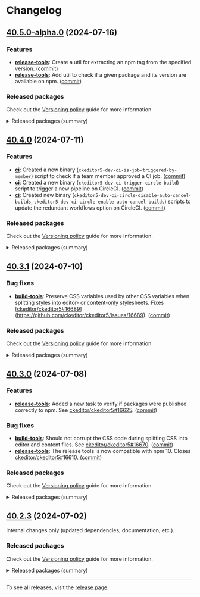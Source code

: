 Changelog
=========

## [40.5.0-alpha.0](https://github.com/ckeditor/ckeditor5-dev/compare/v40.4.0...v40.5.0-alpha.0) (2024-07-16)

### Features

* **[release-tools](https://www.npmjs.com/package/@ckeditor/ckeditor5-dev-release-tools)**: Create a util for extracting an npm tag from the specified version. ([commit](https://github.com/ckeditor/ckeditor5-dev/commit/784ab36187b5eaddd2bc53135bf58df664870b47))
* **[release-tools](https://www.npmjs.com/package/@ckeditor/ckeditor5-dev-release-tools)**: Add util to check if a given package and its version are available on npm. ([commit](https://github.com/ckeditor/ckeditor5-dev/commit/784ab36187b5eaddd2bc53135bf58df664870b47))

### Released packages

Check out the [Versioning policy](https://ckeditor.com/docs/ckeditor5/latest/framework/guides/support/versioning-policy.html) guide for more information.

<details>
<summary>Released packages (summary)</summary>

Releases containing new features:

* [@ckeditor/ckeditor5-dev-release-tools](https://www.npmjs.com/package/@ckeditor/ckeditor5-dev-release-tools/v/40.5.0-alpha.0): v40.4.0 => v40.5.0-alpha.0

Other releases:

* [@ckeditor/ckeditor5-dev-build-tools](https://www.npmjs.com/package/@ckeditor/ckeditor5-dev-build-tools/v/40.5.0-alpha.0): v40.4.0 => v40.5.0-alpha.0
* [@ckeditor/ckeditor5-dev-bump-year](https://www.npmjs.com/package/@ckeditor/ckeditor5-dev-bump-year/v/40.5.0-alpha.0): v40.4.0 => v40.5.0-alpha.0
* [@ckeditor/ckeditor5-dev-ci](https://www.npmjs.com/package/@ckeditor/ckeditor5-dev-ci/v/40.5.0-alpha.0): v40.4.0 => v40.5.0-alpha.0
* [@ckeditor/ckeditor5-dev-dependency-checker](https://www.npmjs.com/package/@ckeditor/ckeditor5-dev-dependency-checker/v/40.5.0-alpha.0): v40.4.0 => v40.5.0-alpha.0
* [@ckeditor/ckeditor5-dev-docs](https://www.npmjs.com/package/@ckeditor/ckeditor5-dev-docs/v/40.5.0-alpha.0): v40.4.0 => v40.5.0-alpha.0
* [@ckeditor/ckeditor5-dev-stale-bot](https://www.npmjs.com/package/@ckeditor/ckeditor5-dev-stale-bot/v/40.5.0-alpha.0): v40.4.0 => v40.5.0-alpha.0
* [@ckeditor/ckeditor5-dev-tests](https://www.npmjs.com/package/@ckeditor/ckeditor5-dev-tests/v/40.5.0-alpha.0): v40.4.0 => v40.5.0-alpha.0
* [@ckeditor/ckeditor5-dev-transifex](https://www.npmjs.com/package/@ckeditor/ckeditor5-dev-transifex/v/40.5.0-alpha.0): v40.4.0 => v40.5.0-alpha.0
* [@ckeditor/ckeditor5-dev-translations](https://www.npmjs.com/package/@ckeditor/ckeditor5-dev-translations/v/40.5.0-alpha.0): v40.4.0 => v40.5.0-alpha.0
* [@ckeditor/ckeditor5-dev-utils](https://www.npmjs.com/package/@ckeditor/ckeditor5-dev-utils/v/40.5.0-alpha.0): v40.4.0 => v40.5.0-alpha.0
* [@ckeditor/ckeditor5-dev-web-crawler](https://www.npmjs.com/package/@ckeditor/ckeditor5-dev-web-crawler/v/40.5.0-alpha.0): v40.4.0 => v40.5.0-alpha.0
* [@ckeditor/jsdoc-plugins](https://www.npmjs.com/package/@ckeditor/jsdoc-plugins/v/40.5.0-alpha.0): v40.4.0 => v40.5.0-alpha.0
* [@ckeditor/typedoc-plugins](https://www.npmjs.com/package/@ckeditor/typedoc-plugins/v/40.5.0-alpha.0): v40.4.0 => v40.5.0-alpha.0
</details>


## [40.4.0](https://github.com/ckeditor/ckeditor5-dev/compare/v40.3.1...v40.4.0) (2024-07-11)

### Features

* **[ci](https://www.npmjs.com/package/@ckeditor/ckeditor5-dev-ci)**: Created a new binary (`ckeditor5-dev-ci-is-job-triggered-by-member`) script to check if a team member approved a CI job. ([commit](https://github.com/ckeditor/ckeditor5-dev/commit/f77326ecb9b44605f9ccfaf642db3a70ac675748))
* **[ci](https://www.npmjs.com/package/@ckeditor/ckeditor5-dev-ci)**: Created a new binary (`ckeditor5-dev-ci-trigger-circle-build`) script to trigger a new pipeline on CircleCI. ([commit](https://github.com/ckeditor/ckeditor5-dev/commit/f77326ecb9b44605f9ccfaf642db3a70ac675748))
* **[ci](https://www.npmjs.com/package/@ckeditor/ckeditor5-dev-ci)**: Created new binary (`ckeditor5-dev-ci-circle-disable-auto-cancel-builds`, `ckeditor5-dev-ci-circle-enable-auto-cancel-builds`) scripts to update the redundant workflows option on CircleCI. ([commit](https://github.com/ckeditor/ckeditor5-dev/commit/f77326ecb9b44605f9ccfaf642db3a70ac675748))

### Released packages

Check out the [Versioning policy](https://ckeditor.com/docs/ckeditor5/latest/framework/guides/support/versioning-policy.html) guide for more information.

<details>
<summary>Released packages (summary)</summary>

Releases containing new features:

* [@ckeditor/ckeditor5-dev-ci](https://www.npmjs.com/package/@ckeditor/ckeditor5-dev-ci/v/40.4.0): v40.3.1 => v40.4.0
* [@ckeditor/ckeditor5-dev-release-tools](https://www.npmjs.com/package/@ckeditor/ckeditor5-dev-release-tools/v/40.4.0): v40.3.1 => v40.4.0

Other releases:

* [@ckeditor/ckeditor5-dev-build-tools](https://www.npmjs.com/package/@ckeditor/ckeditor5-dev-build-tools/v/40.4.0): v40.3.1 => v40.4.0
* [@ckeditor/ckeditor5-dev-bump-year](https://www.npmjs.com/package/@ckeditor/ckeditor5-dev-bump-year/v/40.4.0): v40.3.1 => v40.4.0
* [@ckeditor/ckeditor5-dev-dependency-checker](https://www.npmjs.com/package/@ckeditor/ckeditor5-dev-dependency-checker/v/40.4.0): v40.3.1 => v40.4.0
* [@ckeditor/ckeditor5-dev-docs](https://www.npmjs.com/package/@ckeditor/ckeditor5-dev-docs/v/40.4.0): v40.3.1 => v40.4.0
* [@ckeditor/ckeditor5-dev-stale-bot](https://www.npmjs.com/package/@ckeditor/ckeditor5-dev-stale-bot/v/40.4.0): v40.3.1 => v40.4.0
* [@ckeditor/ckeditor5-dev-tests](https://www.npmjs.com/package/@ckeditor/ckeditor5-dev-tests/v/40.4.0): v40.3.1 => v40.4.0
* [@ckeditor/ckeditor5-dev-transifex](https://www.npmjs.com/package/@ckeditor/ckeditor5-dev-transifex/v/40.4.0): v40.3.1 => v40.4.0
* [@ckeditor/ckeditor5-dev-translations](https://www.npmjs.com/package/@ckeditor/ckeditor5-dev-translations/v/40.4.0): v40.3.1 => v40.4.0
* [@ckeditor/ckeditor5-dev-utils](https://www.npmjs.com/package/@ckeditor/ckeditor5-dev-utils/v/40.4.0): v40.3.1 => v40.4.0
* [@ckeditor/ckeditor5-dev-web-crawler](https://www.npmjs.com/package/@ckeditor/ckeditor5-dev-web-crawler/v/40.4.0): v40.3.1 => v40.4.0
* [@ckeditor/jsdoc-plugins](https://www.npmjs.com/package/@ckeditor/jsdoc-plugins/v/40.4.0): v40.3.1 => v40.4.0
* [@ckeditor/typedoc-plugins](https://www.npmjs.com/package/@ckeditor/typedoc-plugins/v/40.4.0): v40.3.1 => v40.4.0
</details>


## [40.3.1](https://github.com/ckeditor/ckeditor5-dev/compare/v40.3.0...v40.3.1) (2024-07-10)

### Bug fixes

* **[build-tools](https://www.npmjs.com/package/@ckeditor/ckeditor5-dev-build-tools)**: Preserve CSS variables used by other CSS variables when splitting styles into editor- or content-only stylesheets. Fixes [[ckeditor/ckeditor5#16689](https://github.com/ckeditor/ckeditor5/issues/16689)](https://github.com/ckeditor/ckeditor5/issues/16689). ([commit](https://github.com/ckeditor/ckeditor5-dev/commit/9481eacf673d5b291cec3f69e61a847f775a95eb))

### Released packages

Check out the [Versioning policy](https://ckeditor.com/docs/ckeditor5/latest/framework/guides/support/versioning-policy.html) guide for more information.

<details>
<summary>Released packages (summary)</summary>

Other releases:

* [@ckeditor/ckeditor5-dev-build-tools](https://www.npmjs.com/package/@ckeditor/ckeditor5-dev-build-tools/v/40.3.1): v40.3.0 => v40.3.1
* [@ckeditor/ckeditor5-dev-bump-year](https://www.npmjs.com/package/@ckeditor/ckeditor5-dev-bump-year/v/40.3.1): v40.3.0 => v40.3.1
* [@ckeditor/ckeditor5-dev-ci](https://www.npmjs.com/package/@ckeditor/ckeditor5-dev-ci/v/40.3.1): v40.3.0 => v40.3.1
* [@ckeditor/ckeditor5-dev-dependency-checker](https://www.npmjs.com/package/@ckeditor/ckeditor5-dev-dependency-checker/v/40.3.1): v40.3.0 => v40.3.1
* [@ckeditor/ckeditor5-dev-docs](https://www.npmjs.com/package/@ckeditor/ckeditor5-dev-docs/v/40.3.1): v40.3.0 => v40.3.1
* [@ckeditor/ckeditor5-dev-release-tools](https://www.npmjs.com/package/@ckeditor/ckeditor5-dev-release-tools/v/40.3.1): v40.3.0 => v40.3.1
* [@ckeditor/ckeditor5-dev-stale-bot](https://www.npmjs.com/package/@ckeditor/ckeditor5-dev-stale-bot/v/40.3.1): v40.3.0 => v40.3.1
* [@ckeditor/ckeditor5-dev-tests](https://www.npmjs.com/package/@ckeditor/ckeditor5-dev-tests/v/40.3.1): v40.3.0 => v40.3.1
* [@ckeditor/ckeditor5-dev-transifex](https://www.npmjs.com/package/@ckeditor/ckeditor5-dev-transifex/v/40.3.1): v40.3.0 => v40.3.1
* [@ckeditor/ckeditor5-dev-translations](https://www.npmjs.com/package/@ckeditor/ckeditor5-dev-translations/v/40.3.1): v40.3.0 => v40.3.1
* [@ckeditor/ckeditor5-dev-utils](https://www.npmjs.com/package/@ckeditor/ckeditor5-dev-utils/v/40.3.1): v40.3.0 => v40.3.1
* [@ckeditor/ckeditor5-dev-web-crawler](https://www.npmjs.com/package/@ckeditor/ckeditor5-dev-web-crawler/v/40.3.1): v40.3.0 => v40.3.1
* [@ckeditor/jsdoc-plugins](https://www.npmjs.com/package/@ckeditor/jsdoc-plugins/v/40.3.1): v40.3.0 => v40.3.1
* [@ckeditor/typedoc-plugins](https://www.npmjs.com/package/@ckeditor/typedoc-plugins/v/40.3.1): v40.3.0 => v40.3.1
</details>


## [40.3.0](https://github.com/ckeditor/ckeditor5-dev/compare/v40.2.3...v40.3.0) (2024-07-08)

### Features

* **[release-tools](https://www.npmjs.com/package/@ckeditor/ckeditor5-dev-release-tools)**: Added a new task to verify if packages were published correctly to npm. See [ckeditor/ckeditor5#16625](https://github.com/ckeditor/ckeditor5/issues/16625). ([commit](https://github.com/ckeditor/ckeditor5-dev/commit/73016ca82e98826fb5ed2e9ea17a3eccb08051be))

### Bug fixes

* **[build-tools](https://www.npmjs.com/package/@ckeditor/ckeditor5-dev-build-tools)**: Should not corrupt the CSS code during splitting CSS into editor and content files. See [ckeditor/ckeditor5#16670](https://github.com/ckeditor/ckeditor5/issues/16670). ([commit](https://github.com/ckeditor/ckeditor5-dev/commit/e196d783a3bbc363cceb50141970d289319c36cd))
* **[release-tools](https://www.npmjs.com/package/@ckeditor/ckeditor5-dev-release-tools)**: The release tools is now compatible with npm 10. Closes [ckeditor/ckeditor5#16610](https://github.com/ckeditor/ckeditor5/issues/16610). ([commit](https://github.com/ckeditor/ckeditor5-dev/commit/a83a2814a4f0e0c0274ca6a7e2f7881d3d850085))

### Released packages

Check out the [Versioning policy](https://ckeditor.com/docs/ckeditor5/latest/framework/guides/support/versioning-policy.html) guide for more information.

<details>
<summary>Released packages (summary)</summary>

Releases containing new features:

* [@ckeditor/ckeditor5-dev-release-tools](https://www.npmjs.com/package/@ckeditor/ckeditor5-dev-release-tools/v/40.3.0): v40.2.3 => v40.3.0

Other releases:

* [@ckeditor/ckeditor5-dev-build-tools](https://www.npmjs.com/package/@ckeditor/ckeditor5-dev-build-tools/v/40.3.0): v40.2.3 => v40.3.0
* [@ckeditor/ckeditor5-dev-bump-year](https://www.npmjs.com/package/@ckeditor/ckeditor5-dev-bump-year/v/40.3.0): v40.2.3 => v40.3.0
* [@ckeditor/ckeditor5-dev-ci](https://www.npmjs.com/package/@ckeditor/ckeditor5-dev-ci/v/40.3.0): v40.2.3 => v40.3.0
* [@ckeditor/ckeditor5-dev-dependency-checker](https://www.npmjs.com/package/@ckeditor/ckeditor5-dev-dependency-checker/v/40.3.0): v40.2.3 => v40.3.0
* [@ckeditor/ckeditor5-dev-docs](https://www.npmjs.com/package/@ckeditor/ckeditor5-dev-docs/v/40.3.0): v40.2.3 => v40.3.0
* [@ckeditor/ckeditor5-dev-stale-bot](https://www.npmjs.com/package/@ckeditor/ckeditor5-dev-stale-bot/v/40.3.0): v40.2.3 => v40.3.0
* [@ckeditor/ckeditor5-dev-tests](https://www.npmjs.com/package/@ckeditor/ckeditor5-dev-tests/v/40.3.0): v40.2.3 => v40.3.0
* [@ckeditor/ckeditor5-dev-transifex](https://www.npmjs.com/package/@ckeditor/ckeditor5-dev-transifex/v/40.3.0): v40.2.3 => v40.3.0
* [@ckeditor/ckeditor5-dev-translations](https://www.npmjs.com/package/@ckeditor/ckeditor5-dev-translations/v/40.3.0): v40.2.3 => v40.3.0
* [@ckeditor/ckeditor5-dev-utils](https://www.npmjs.com/package/@ckeditor/ckeditor5-dev-utils/v/40.3.0): v40.2.3 => v40.3.0
* [@ckeditor/ckeditor5-dev-web-crawler](https://www.npmjs.com/package/@ckeditor/ckeditor5-dev-web-crawler/v/40.3.0): v40.2.3 => v40.3.0
* [@ckeditor/jsdoc-plugins](https://www.npmjs.com/package/@ckeditor/jsdoc-plugins/v/40.3.0): v40.2.3 => v40.3.0
* [@ckeditor/typedoc-plugins](https://www.npmjs.com/package/@ckeditor/typedoc-plugins/v/40.3.0): v40.2.3 => v40.3.0
</details>


## [40.2.3](https://github.com/ckeditor/ckeditor5-dev/compare/v40.2.2...v40.2.3) (2024-07-02)

Internal changes only (updated dependencies, documentation, etc.).

### Released packages

Check out the [Versioning policy](https://ckeditor.com/docs/ckeditor5/latest/framework/guides/support/versioning-policy.html) guide for more information.

<details>
<summary>Released packages (summary)</summary>

Other releases:

* [@ckeditor/ckeditor5-dev-build-tools](https://www.npmjs.com/package/@ckeditor/ckeditor5-dev-build-tools/v/40.2.3): v40.2.2 => v40.2.3
* [@ckeditor/ckeditor5-dev-bump-year](https://www.npmjs.com/package/@ckeditor/ckeditor5-dev-bump-year/v/40.2.3): v40.2.2 => v40.2.3
* [@ckeditor/ckeditor5-dev-ci](https://www.npmjs.com/package/@ckeditor/ckeditor5-dev-ci/v/40.2.3): v40.2.2 => v40.2.3
* [@ckeditor/ckeditor5-dev-dependency-checker](https://www.npmjs.com/package/@ckeditor/ckeditor5-dev-dependency-checker/v/40.2.3): v40.2.2 => v40.2.3
* [@ckeditor/ckeditor5-dev-docs](https://www.npmjs.com/package/@ckeditor/ckeditor5-dev-docs/v/40.2.3): v40.2.2 => v40.2.3
* [@ckeditor/ckeditor5-dev-release-tools](https://www.npmjs.com/package/@ckeditor/ckeditor5-dev-release-tools/v/40.2.3): v40.2.2 => v40.2.3
* [@ckeditor/ckeditor5-dev-stale-bot](https://www.npmjs.com/package/@ckeditor/ckeditor5-dev-stale-bot/v/40.2.3): v40.2.2 => v40.2.3
* [@ckeditor/ckeditor5-dev-tests](https://www.npmjs.com/package/@ckeditor/ckeditor5-dev-tests/v/40.2.3): v40.2.2 => v40.2.3
* [@ckeditor/ckeditor5-dev-transifex](https://www.npmjs.com/package/@ckeditor/ckeditor5-dev-transifex/v/40.2.3): v40.2.2 => v40.2.3
* [@ckeditor/ckeditor5-dev-translations](https://www.npmjs.com/package/@ckeditor/ckeditor5-dev-translations/v/40.2.3): v40.2.2 => v40.2.3
* [@ckeditor/ckeditor5-dev-utils](https://www.npmjs.com/package/@ckeditor/ckeditor5-dev-utils/v/40.2.3): v40.2.2 => v40.2.3
* [@ckeditor/ckeditor5-dev-web-crawler](https://www.npmjs.com/package/@ckeditor/ckeditor5-dev-web-crawler/v/40.2.3): v40.2.2 => v40.2.3
* [@ckeditor/jsdoc-plugins](https://www.npmjs.com/package/@ckeditor/jsdoc-plugins/v/40.2.3): v40.2.2 => v40.2.3
* [@ckeditor/typedoc-plugins](https://www.npmjs.com/package/@ckeditor/typedoc-plugins/v/40.2.3): v40.2.2 => v40.2.3
</details>

---

To see all releases, visit the [release page](https://github.com/ckeditor/ckeditor5-dev/releases).
